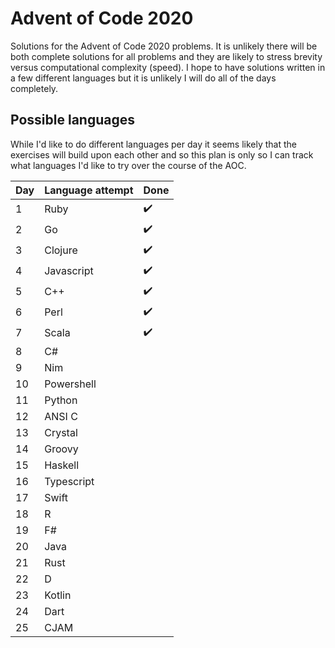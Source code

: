 # Advent of Code 2020

Solutions for the Advent of Code 2020 problems.  It is unlikely there will be both complete solutions for all problems and they are likely to stress brevity versus computational complexity (speed).  I hope to have solutions written in a few different languages but it is unlikely I will do all of the days completely.

## Possible languages

While I'd like to do different languages per day it seems likely that the exercises will build upon each other and so this plan is only so I can track what languages I'd like to try over the course of the AOC.

| Day  | Language attempt | Done |
| ---- | ---------------- | ---- |
| 1    | Ruby             | ✔️    |
| 2    | Go               | ✔️    |
| 3    | Clojure          | ✔️    |
| 4    | Javascript       | ✔️    |
| 5    | C++              | ✔️    |
| 6    | Perl             | ✔️    |
| 7    | Scala            | ✔️    |
| 8    | C#               |      |
| 9    | Nim              |      |
| 10   | Powershell       |      |
| 11   | Python           |      |
| 12   | ANSI C           |      |
| 13   | Crystal          |      |
| 14   | Groovy           |      |
| 15   | Haskell          |      |
| 16   | Typescript       |      |
| 17   | Swift            |      |
| 18   | R                |      |
| 19   | F#               |      |
| 20   | Java             |      |
| 21   | Rust             |      |
| 22   | D                |      |
| 23   | Kotlin           |      |
| 24   | Dart             |      |
| 25   | CJAM             |      |
